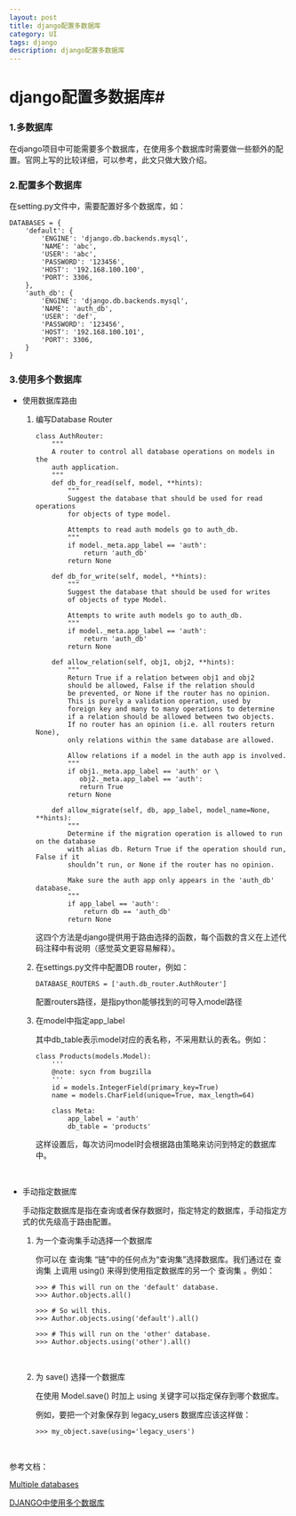 ```yaml
---
layout: post
title: django配置多数据库
category: UI
tags: django
description: django配置多数据库
---
```

# django配置多数据库#

### 1.**多数据库**

在django项目中可能需要多个数据库，在使用多个数据库时需要做一些额外的配置。官网上写的比较详细，可以参考，此文只做大致介绍。



### 2.**配置多个数据库**

在setting.py文件中，需要配置好多个数据库，如：

```
DATABASES = {
    'default': {
        'ENGINE': 'django.db.backends.mysql',
        'NAME': 'abc',
        'USER': 'abc',
        'PASSWORD': '123456',
        'HOST': '192.168.100.100',
        'PORT': 3306,
    },
    'auth_db': {
        'ENGINE': 'django.db.backends.mysql',
        'NAME': 'auth_db',
        'USER': 'def',
        'PASSWORD': '123456',
        'HOST': '192.168.100.101',
        'PORT': 3306,
    }
}
```



### 3.使用多个数据库

- 使用数据库路由

  1. 编写Database Router

         class AuthRouter:
             """
             A router to control all database operations on models in the
             auth application.
             """
             def db_for_read(self, model, **hints):
                 """
                 Suggest the database that should be used for read operations
                 for objects of type model.
                 
                 Attempts to read auth models go to auth_db.
                 """
                 if model._meta.app_label == 'auth':
                     return 'auth_db'
                 return None
         
             def db_for_write(self, model, **hints):
                 """
                 Suggest the database that should be used for writes 
                 of objects of type Model.
                 
                 Attempts to write auth models go to auth_db.
                 """
                 if model._meta.app_label == 'auth':
                     return 'auth_db'
                 return None
         
             def allow_relation(self, obj1, obj2, **hints):
                 """
                 Return True if a relation between obj1 and obj2 
                 should be allowed, False if the relation should 
                 be prevented, or None if the router has no opinion.
                 This is purely a validation operation, used by 
                 foreign key and many to many operations to determine
                 if a relation should be allowed between two objects.
                 If no router has an opinion (i.e. all routers return None),
                 only relations within the same database are allowed.
                 
                 Allow relations if a model in the auth app is involved.
                 """
                 if obj1._meta.app_label == 'auth' or \
                    obj2._meta.app_label == 'auth':
                    return True
                 return None
         
             def allow_migrate(self, db, app_label, model_name=None, **hints):
                 """
                 Determine if the migration operation is allowed to run on the database
                 with alias db. Return True if the operation should run, False if it
                 shouldn’t run, or None if the router has no opinion.
                 
                 Make sure the auth app only appears in the 'auth_db' database.
                 """
                 if app_label == 'auth':
                     return db == 'auth_db'
                 return None
                 
     这四个方法是django提供用于路由选择的函数，每个函数的含义在上述代码注释中有说明（感觉英文更容易解释）。

  2. 在settings.py文件中配置DB router，例如：

     ```
     DATABASE_ROUTERS = ['auth.db_router.AuthRouter']
     ```

      配置routers路径，是指python能够找到的可导入model路径

  3. 在model中指定app_label

     其中db_table表示model对应的表名称，不采用默认的表名。例如：

         class Products(models.Model):
             '''
             @note: sycn from bugzilla
             '''
             id = models.IntegerField(primary_key=True)
             name = models.CharField(unique=True, max_length=64)
         
             class Meta:
                 app_label = 'auth'
                 db_table = 'products'

     这样设置后，每次访问model时会根据路由策略来访问到特定的数据库中。

     ​


- 手动指定数据库

  手动指定数据库是指在查询或者保存数据时，指定特定的数据库，手动指定方式的优先级高于路由配置。

  1. 为一个查询集手动选择一个数据库

     你可以在 查询集 “链”中的任何点为“查询集”选择数据库。我们通过在 查询集 上调用 using() 来得到使用指定数据库的另一个 查询集 。例如：

     ```
     >>> # This will run on the 'default' database.
     >>> Author.objects.all()

     >>> # So will this.
     >>> Author.objects.using('default').all()

     >>> # This will run on the 'other' database.
     >>> Author.objects.using('other').all()
     ```

     ​

  2. 为 save() 选择一个数据库

     在使用 Model.save() 时加上 using 关键字可以指定保存到哪个数据库。

     例如，要把一个对象保存到 legacy_users 数据库应该这样做：

     ```
     >>> my_object.save(using='legacy_users')
     ```

     ​





参考文档：

[Multiple databases](https://docs.djangoproject.com/en/dev/topics/db/multi-db/)

[DJANGO中使用多个数据库](http://smilejay.com/2014/07/django-use-mult-databases/) 